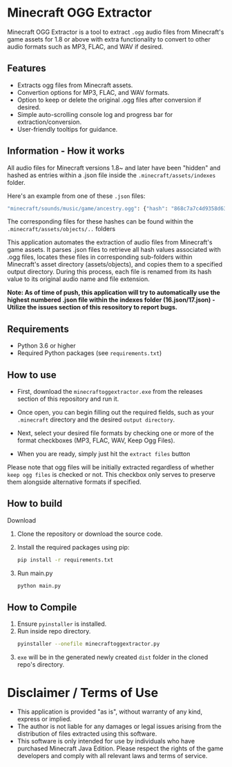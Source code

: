 # Minecraft OGG Extractor

Minecraft OGG Extractor is a tool to extract `.ogg` audio files from Minecraft's game assets for 1.8 or above with extra functionality to convert to other audio formats such as MP3, FLAC, and WAV if desired.

## Features
- Extracts ogg files from Minecraft assets.
- Convertion options for MP3, FLAC, and WAV formats.
- Option to keep or delete the original .ogg files after conversion if desired.
- Simple auto-scrolling console log and progress bar for extraction/conversion.
- User-friendly tooltips for guidance.

## Information - How it works
All audio files for Minecraft versions 1.8~ and later have been "hidden" and hashed as entries within a .json file inside the `.minecraft/assets/indexes` folder.

Here's an example from one of these `.json` files:
```bash
"minecraft/sounds/music/game/ancestry.ogg": {"hash": "868c7a7c4d9358d631fa2f9abfc6bbf05d88292d}",
```

The corresponding files for these hashes can be found within the `.minecraft/assets/objects/..` folders

This application automates the extraction of audio files from Minecraft's game assets. It parses .json files to retrieve all hash values associated with .ogg files, locates these files in corresponding sub-folders within Minecraft's asset directory (assets/objects), and copies them to a specified output directory. During this process, each file is renamed from its hash value to its original audio name and file extension.

<b>Note: As of time of push, this application will try to automatically use the highest numbered .json file within the indexes folder (16.json/17.json) - Utilize the issues section of this resository to report bugs.</b>

## Requirements
- Python 3.6 or higher
- Required Python packages (see `requirements.txt`)

## How to use

- First, download the `minecraftoggextractor.exe` from the releases section of this repository and run it.

- Once open, you can begin filling out the required fields, such as your `.minecraft` directory and the desired `output directory`.

- Next, select your desired file formats by checking one or more of the format checkboxes (MP3, FLAC, WAV, Keep Ogg Files). 

- When you are ready, simply just hit the `extract files` button

Please note that ogg files will be initially extracted regardless of whether `keep ogg files` is checked or not. This checkbox only serves to preserve them alongside alternative formats if specified.


## How to build

Download

1. Clone the repository or download the source code.

2. Install the required packages using pip:
   ```bash 
   pip install -r requirements.txt
3. Run main.py
   ```bash
   python main.py
## How to Compile

1. Ensure `pyinstaller` is installed.
2. Run inside repo directory.
   ```bash
   pyinstaller --onefile minecraftoggextractor.py
3. `exe` will be in the generated newly created `dist` folder in the cloned repo's directory.

# Disclaimer / Terms of Use
- This application is provided "as is", without warranty of any kind, express or implied.
- The author is not liable for any damages or legal issues arising from the distribution of files extracted using this software.
- This software is only intended for use by individuals who have purchased Minecraft Java Edition. Please respect the rights of the game developers and comply with all relevant laws and terms of service.
